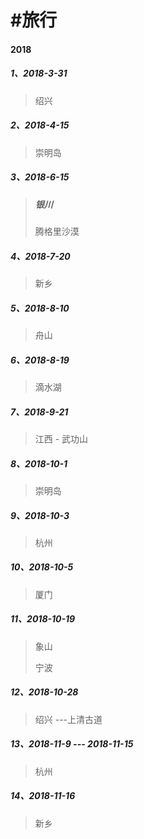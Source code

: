 # \#旅行

#### 2018

##### 1、2018-3-31

> 绍兴

##### 2、2018-4-15

> 崇明岛

##### 3、2018-6-15

> ##### 银川
>
> 腾格里沙漠

##### 4、2018-7-20

> 新乡

##### 5、2018-8-10

> 舟山

##### 6、2018-8-19

> 滴水湖

##### 7、2018-9-21

> 江西 - 武功山

##### 8、2018-10-1

> 崇明岛

##### 9、2018-10-3

> 杭州

##### 10、2018-10-5

> 厦门

##### 11、2018-10-19

> 象山
>
> 宁波

##### 12、2018-10-28

> 绍兴 ---上清古道

##### 13、2018-11-9 --- 2018-11-15

> 杭州

##### 14、2018-11-16

> 新乡



